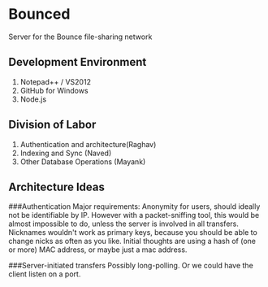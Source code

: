 Bounced
=======

Server for the Bounce file-sharing network

Development Environment
-----------------------
1. Notepad++ / VS2012
2. GitHub for Windows
3. Node.js

Division of Labor
-----------------
1. Authentication and architecture(Raghav)
2. Indexing and Sync (Naved)
3. Other Database Operations (Mayank)

Architecture Ideas
------------------
###Authentication
Major requirements: Anonymity for users, should ideally not be identifiable by IP. However with a packet-sniffing tool, this would be almost impossible to do, unless the server is involved in all transfers.
Nicknames wouldn't work as primary keys, because you should be able to change nicks as often as you like. Initial thoughts are using a hash of (one or more) MAC address, or maybe just a mac address.

###Server-initiated transfers
Possibly long-polling. Or we could have the client listen on a port.


